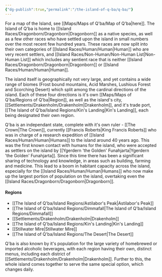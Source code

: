 ```yaml
---
{"dg-publish":true,"permalink":"/the-island-of-q-ba/q-ba/"}
---
```



For a map of the Island, see [[Maps/Maps of Q'ba/Map of Q'ba\|here]]. The Island of Q'ba is home to [[Island Races/Dragonborn/Dragonborn\|Dragonborn]] as a native species, as well as a few other races who have settled upon the island in small numbers over the most recent few hundred years. These races are now split into their own categories of [[Island Races/Human/Human\|Human]] who are very recent settlers, and [[Island Races/Non-Human/Non-Human List\|Non-Human List]] which includes any sentient race that is neither [[Island Races/Dragonborn/Dragonborn\|Dragonborn]] or [[Island Races/Human/Human\|Human]]. 

The island itself is geographically not very large, and yet contains a wide range of biomes (Frost bound mountains, Acid Marshes, Lushious Forest and Scorching Desert) which split among the cardinal directions of the island. Each of these four directions is it's own [[Maps/Maps of Q'ba/Regions of Q'ba\|Region]], as well as the island's city, [[Settlements/Drakenholm/Drakenholm\|Drakenholm]], and it's trade port, [[The Island of Q'ba/Island Regions/Kin's Landing\|Kin's Landing]], each being designated their own region.

Q'ba is an independant state, complete with it's own ruler - [[The Crown\|The Crown]], currently [[Francis Roberts\|King Francis Roberts]] who was in charge of a research expedition of [[Island Races/Human/Human\|Humans]] to the island around 40 years ago. This was the first known contact with humans for the island, who were accepted as settlers on the island by [[Ygerdern 'the Golden' Funahjarta\|Ygerdern 'the Golden' Funahjarta]]. Since this time there has been a significant sharing of technology and knowledge, in areas such as building, farming and medicine. This lead to a boom in habitant capacity across the island, especially for the [[Island Races/Human/Human\|Humans]] who now make up the largest portion of population on the island, overtaking even the [[Island Races/Dragonborn/Dragonborn\|Dragonborn]].

#### Regions
- [[The Island of Q'ba/Island Regions/Astilabor's Peak\|Astilabor's Peak]]
- [[The Island of Q'ba/Island Regions/Dimmafall\|The Island of Q'ba/Island Regions/Dimmafall]]
- [[Settlements/Drakenholm/Drakenholm\|Drakenholm]]
- [[The Island of Q'ba/Island Regions/Kin's Landing\|Kin's Landing]]
- [[Stillwater Mire\|Stillwater Mire]]
- [[The Island of Q'ba/Island Regions/The Desert\|The Desert]]

Q'ba is also known by it's population for the large variety of homebrewed or imported alcoholic beverages, with each region having their own, distinct menus, including each district of [[Settlements/Drakenholm/Drakenholm\|Drakenholm]]. Further to this, the whole island comes together to serve the same special option, which changes daily.